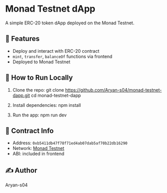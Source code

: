 # Monad Testnet dApp

A simple ERC-20 token dApp deployed on the Monad Testnet.

## 🔧 Features

- Deploy and interact with ERC-20 contract
- `mint`, `transfer`, `balanceOf` functions via frontend
- Deployed to Monad Testnet

## 🧪 How to Run Locally

1. Clone the repo:
git clone https://github.com/Aryan-s04/monad-testnet-dapp.git
cd monad-testnet-dapp

2. Install dependencies:
npm install

3. Run the app:
npm run dev

## 🔗 Contract Info

- Address: `0xb5411db47f78f71ed4ab07dab5af70b22db16290`
- Network: [Monad Testnet](https://monadlabs.xyz/)
- ABI: included in frontend

## ✍️ Author

Aryan-s04

